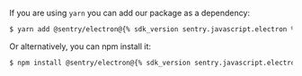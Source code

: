 If you are using `yarn` you can add our package as a dependency:

```bash
$ yarn add @sentry/electron@{% sdk_version sentry.javascript.electron %}
```

Or alternatively, you can npm install it:

```bash
$ npm install @sentry/electron@{% sdk_version sentry.javascript.electron %}
```
